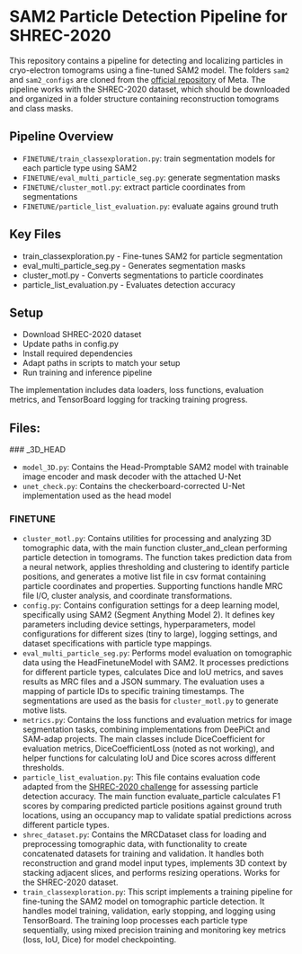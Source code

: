 # SAM2 Particle Detection Pipeline for SHREC-2020
This repository contains a pipeline for detecting and localizing particles in cryo-electron tomograms using a fine-tuned SAM2 model. The folders `sam2` and `sam2_configs` are cloned from the [official repository](https://github.com/facebookresearch/sam2) of Meta. The pipeline works with the SHREC-2020 dataset, which should be downloaded and organized in a folder structure containing reconstruction tomograms and class masks.

## Pipeline Overview
- `FINETUNE/train_classexploration.py`: train segmentation models for each particle type using SAM2
- `FINETUNE/eval_multi_particle_seg.py`: generate segmentation masks
- `FINETUNE/cluster_motl.py`: extract particle coordinates from segmentations
- `FINETUNE/particle_list_evaluation.py`: evaluate agains ground truth

## Key Files

- train_classexploration.py - Fine-tunes SAM2 for particle segmentation
- eval_multi_particle_seg.py - Generates segmentation masks
- cluster_motl.py - Converts segmentations to particle coordinates
- particle_list_evaluation.py - Evaluates detection accuracy

## Setup

- Download SHREC-2020 dataset
- Update paths in config.py
- Install required dependencies
- Adapt paths in scripts to match your setup
- Run training and inference pipeline

The implementation includes data loaders, loss functions, evaluation metrics, and TensorBoard logging for tracking training progress.

## Files:
### _3D_HEAD
- `model_3D.py`: Contains the Head-Promptable SAM2 model with trainable image encoder and mask decoder with the attached U-Net
- `unet_check.py`: Contains the checkerboard-corrected U-Net implementation used as the head model

### FINETUNE
- `cluster_motl.py`: Contains utilities for processing and analyzing 3D tomographic data, with the main function cluster_and_clean performing particle detection in tomograms. The function takes prediction data from a neural network, applies thresholding and clustering to identify particle positions, and generates a motive list file in csv format containing particle coordinates and properties. Supporting functions handle MRC file I/O, cluster analysis, and coordinate transformations.
- `config.py`: Contains configuration settings for a deep learning model, specifically using SAM2 (Segment Anything Model 2). It defines key parameters including device settings, hyperparameters, model configurations for different sizes (tiny to large), logging settings, and dataset specifications with particle type mappings.
- `eval_multi_particle_seg.py`: Performs model evaluation on tomographic data using the HeadFinetuneModel with SAM2. It processes predictions for different particle types, calculates Dice and IoU metrics, and saves results as MRC files and a JSON summary. The evaluation uses a mapping of particle IDs to specific training timestamps. The segmentations are used as the basis for `cluster_motl.py` to generate motive lists.
- `metrics.py`: Contains the loss functions and evaluation metrics for image segmentation tasks, combining implementations from DeePiCt and SAM-adap projects. The main classes include DiceCoefficient for evaluation metrics, DiceCoefficientLoss (noted as not working), and helper functions for calculating IoU and Dice scores across different thresholds.
- `particle_list_evaluation.py`: This file contains evaluation code adapted from the [SHREC-2020 challenge](https://dataverse.nl/file.xhtml?fileId=296681&version=1.0) for assessing particle detection accuracy. The main function evaluate_particle calculates F1 scores by comparing predicted particle positions against ground truth locations, using an occupancy map to validate spatial predictions across different particle types.
- `shrec_dataset.py`: Contains the MRCDataset class for loading and preprocessing tomographic data, with functionality to create concatenated datasets for training and validation. It handles both reconstruction and grand model input types, implements 3D context by stacking adjacent slices, and performs resizing operations. Works for the SHREC-2020 dataset.
- `train_classexploration.py`: This script implements a training pipeline for fine-tuning the SAM2 model on tomographic particle detection. It handles model training, validation, early stopping, and logging using TensorBoard. The training loop processes each particle type sequentially, using mixed precision training and monitoring key metrics (loss, IoU, Dice) for model checkpointing.
